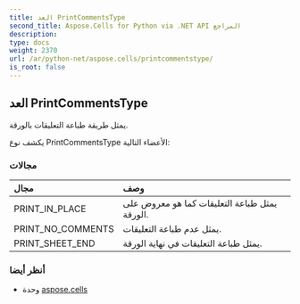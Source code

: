 ```yaml
---
title: العد PrintCommentsType
second_title: Aspose.Cells for Python via .NET API المراجع
description:
type: docs
weight: 2370
url: /ar/python-net/aspose.cells/printcommentstype/
is_root: false
---
```

##  العد PrintCommentsType
يمثل طريقة طباعة التعليقات بالورقة.



يكشف نوع PrintCommentsType الأعضاء التالية:

###  مجالات
| مجال| وصف|
| :- | :- |
| PRINT_IN_PLACE | يمثل طباعة التعليقات كما هو معروض على الورقة.|
| PRINT_NO_COMMENTS | يمثل عدم طباعة التعليقات.|
| PRINT_SHEET_END | يمثل طباعة التعليقات في نهاية الورقة.|



###  أنظر أيضا
* وحدة [aspose.cells](..)
